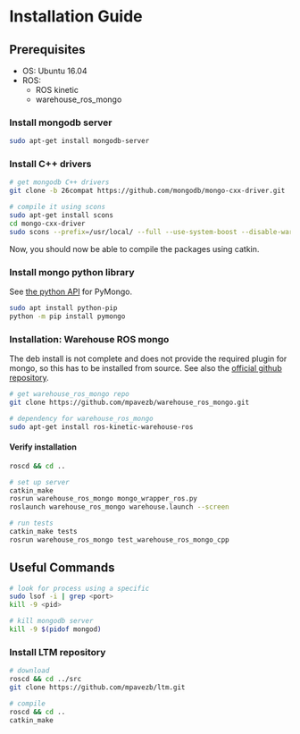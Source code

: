 # Installation Guide


## Prerequisites

- OS: Ubuntu 16.04
- ROS:
	- ROS kinetic
	- warehouse_ros_mongo 


### Install mongodb server

```bash
sudo apt-get install mongodb-server
```

### Install C++ drivers

```bash
# get mongodb C++ drivers
git clone -b 26compat https://github.com/mongodb/mongo-cxx-driver.git

# compile it using scons
sudo apt-get install scons
cd mongo-cxx-driver
sudo scons --prefix=/usr/local/ --full --use-system-boost --disable-warnings-as-errors
```

Now, you should now be able to compile the packages using catkin.


### Install mongo python library

See [the python API](https://api.mongodb.com/python/current/) for PyMongo.

```bash
sudo apt install python-pip
python -m pip install pymongo
```

### Installation: Warehouse ROS mongo

The deb install is not complete and does not provide the required plugin for mongo, so this has to be installed from source. See also the [official github repository](https://github.com/ros-planning/warehouse_ros_mongo).

```bash
# get warehouse_ros_mongo repo
git clone https://github.com/mpavezb/warehouse_ros_mongo.git

# dependency for warehouse_ros_mongo
sudo apt-get install ros-kinetic-warehouse-ros
```


#### Verify installation

```bash
roscd && cd ..

# set up server
catkin_make
rosrun warehouse_ros_mongo mongo_wrapper_ros.py
roslaunch warehouse_ros_mongo warehouse.launch --screen

# run tests
catkin_make tests
rosrun warehouse_ros_mongo test_warehouse_ros_mongo_cpp 
```

## Useful Commands

```bash
# look for process using a specific
sudo lsof -i | grep <port>
kill -9 <pid>

# kill mongodb server
kill -9 $(pidof mongod)
```

### Install LTM repository

```bash
# download
roscd && cd ../src
git clone https://github.com/mpavezb/ltm.git

# compile
roscd && cd ..
catkin_make
```

